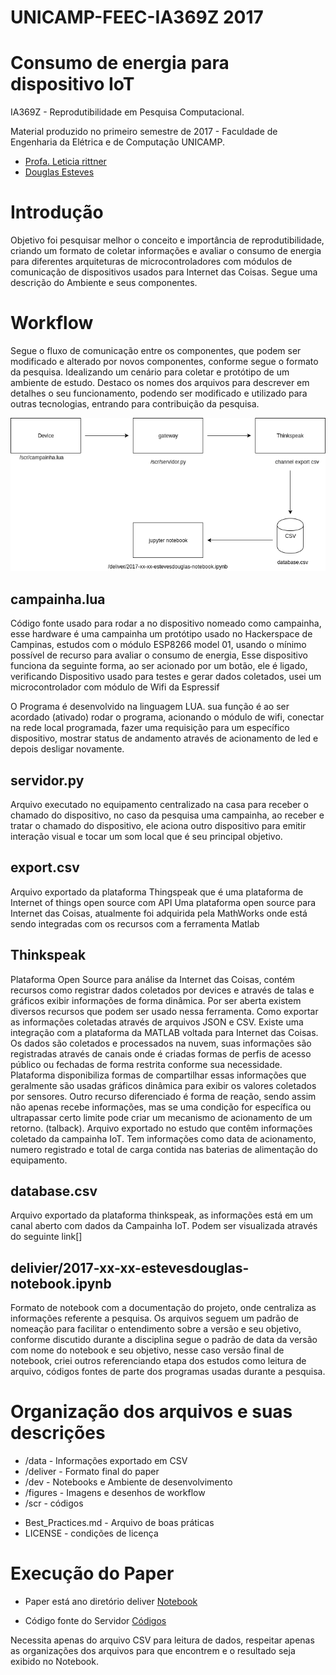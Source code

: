 # UNICAMP-FEEC-IA369Z 2017

# Consumo de energia para dispositivo IoT

IA369Z - Reprodutibilidade em Pesquisa Computacional.

Material produzido no primeiro semestre de 2017 - Faculdade de Engenharia da Elétrica e de Computação UNICAMP.

- [Profa. Leticia rittner](http://www.leticiarittner.com/ia369_1s2017.html)
- [Douglas Esteves](mailto:douglas@iotmakers.com.br)

# Introdução

Objetivo foi pesquisar melhor o conceito e importância de reprodutibilidade, criando um formato de coletar informações e avaliar o consumo de energia para diferentes arquiteturas de microcontroladores com módulos de comunicação de dispositivos usados para Internet das Coisas.
Segue uma descrição do Ambiente e seus componentes.


# Workflow

Segue o fluxo de comunicação entre os componentes, que podem ser modificado e alterado por novos componentes, conforme segue o formato da pesquisa. Idealizando um cenário para coletar e protótipo de um ambiente de estudo. Destaco os nomes dos arquivos para descrever em detalhes o seu funcionamento, podendo ser modificado e utilizado para outras tecnologias, entrando para contribuição da pesquisa.

![Workflow](https://github.com/EstevesDouglas/UNICAMP-FEEC-IA369Z/blob/master/figures/workflow03.png)

## campainha.lua
Código fonte usado para rodar a no dispositivo nomeado como campainha, esse hardware é uma campainha um protótipo usado no Hackerspace de Campinas, estudos com o módulo ESP8266 model 01, usando o mínimo possível de recurso para avaliar o consumo de energia, 
Esse dispositivo funciona da seguinte forma, ao ser acionado por um botão, ele é ligado, verificando 
Dispositivo usado para testes e gerar dados coletados, usei um microcontrolador com módulo de Wifi da Espressif

O Programa é desenvolvido na linguagem LUA. sua função é ao ser acordado (ativado) rodar o programa, acionando o módulo de wifi, conectar na rede local programada, fazer uma requisição para um específico dispositivo, mostrar status de andamento através de acionamento de led e depois desligar novamente.

## servidor.py
Arquivo executado no equipamento centralizado na casa para receber o chamado do dispositivo, no caso da pesquisa uma campainha, ao receber e tratar o chamado do dispositivo, ele aciona outro dispositivo para emitir interação visual e tocar um som local que é seu principal objetivo.

## export.csv
Arquivo  exportado da plataforma Thingspeak que é uma plataforma de Internet of things open source com API
Uma plataforma open source para Internet das Coisas, atualmente foi adquirida pela MathWorks onde está sendo integradas com os recursos com a ferramenta Matlab

## Thinkspeak
Plataforma Open Source para análise da Internet das Coisas, contém recursos como registrar dados coletados por devices e através de talas e gráficos exibir informações de forma dinâmica. Por ser aberta existem diversos recursos que podem ser usado nessa ferramenta. Como exportar as informações coletadas através de arquivos JSON e CSV. Existe uma integração com a plataforma da MATLAB voltada para Internet das Coisas. Os dados são coletados e processados na nuvem, suas informações são registradas através de canais onde é criadas formas de perfis de acesso público ou fechadas de forma restrita conforme sua necessidade. Plataforma disponibiliza formas de compartilhar essas informações que geralmente são usadas gráficos dinâmica para exibir os valores coletados por sensores. Outro recurso diferenciado é forma de reação, sendo assim não apenas recebe informações, mas se uma condição for específica ou ultrapassar certo limite pode criar um mecanismo de acionamento de um retorno. (talback). Arquivo exportado no estudo que contêm informações coletado da campainha IoT. Tem informações como data de acionamento, numero registrado e total de carga contida nas baterias de alimentação do equipamento.

## database.csv
Arquivo exportado da plataforma thinkspeak, as informações está em um canal aberto com dados da  Campainha IoT. Podem ser visualizada através do seguinte link[]

## delivier/2017-xx-xx-estevesdouglas-notebook.ipynb
Formato de notebook com a documentação do projeto, onde centraliza as informações referente a pesquisa.
Os arquivos seguem um padrão de nomeação para facilitar o entendimento sobre a versão e seu objetivo, conforme discutido durante a disciplina segue o padrão de data da versão com nome do notebook e seu objetivo, nesse caso versão final de notebook, criei outros referenciando etapa dos estudos como leitura de arquivo, códigos fontes de parte dos programas usadas durante a pesquisa.


# Organização dos arquivos e suas descrições
* /data - Informações exportado em CSV
* /deliver - Formato final do paper
* /dev - Notebooks e Ambiente de desenvolvimento
* /figures - Imagens e desenhos de workflow
* /scr - códigos
- Best_Practices.md - Arquivo de boas práticas
- LICENSE - condições de licença

# Execução do Paper
* Paper está ano diretório deliver [Notebook](https://github.com/EstevesDouglas/UNICAMP-FEEC-IA369Z/blob/master/deliver/2017-06-01-estevesdouglas-notebook.ipynb)

* Código fonte do Servidor [Códigos](https://github.com/EstevesDouglas/UNICAMP-FEEC-IA369Z/blob/master/deliver/2017-05-16-estevesdouglas-codigos.ipynb)

Necessita apenas do arquivo CSV para leitura de dados, respeitar apenas as organizações dos arquivos para que encontrem e o resultado seja exibido no Notebook.


